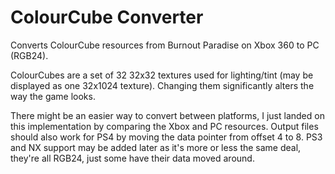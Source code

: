 # ColourCube Converter
Converts ColourCube resources from Burnout Paradise on Xbox 360 to PC (RGB24).

ColourCubes are a set of 32 32x32 textures used for lighting/tint (may be displayed as one 32x1024 texture). Changing them significantly alters the way the game looks.

There might be an easier way to convert between platforms, I just landed on this implementation by comparing the Xbox and PC resources. Output files should also work for PS4 by moving the data pointer from offset 4 to 8. PS3 and NX support may be added later as it's more or less the same deal, they're all RGB24, just some have their data moved around.